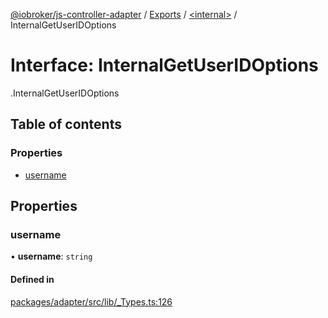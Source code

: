 [@iobroker/js-controller-adapter](../README.md) / [Exports](../modules.md) / [<internal\>](../modules/internal_.md) / InternalGetUserIDOptions

# Interface: InternalGetUserIDOptions

[<internal>](../modules/internal_.md).InternalGetUserIDOptions

## Table of contents

### Properties

- [username](internal_.InternalGetUserIDOptions.md#username)

## Properties

### username

• **username**: `string`

#### Defined in

[packages/adapter/src/lib/_Types.ts:126](https://github.com/ioBroker/ioBroker.js-controller/blob/c6a517f6/packages/adapter/src/lib/_Types.ts#L126)
